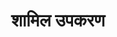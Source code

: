 ---
title: "शामिल उपकरण"
description: "स्निपेट्स को मुख्य kubectl-installs-*.md पृष्ठों में शामिल करना है "
headless: true
toc_hide: true
---